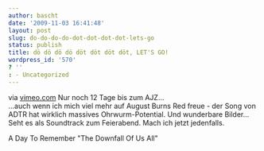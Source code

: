 ```yaml
---
author: bascht
date: '2009-11-03 16:41:48'
layout: post
slug: do-do-do-do-dot-dot-dot-dot-lets-go
status: publish
title: dö dö dö dö döt döt döt döt, LET'S GO!
wordpress_id: '570'
? ''
: - Uncategorized
---
```


via [vimeo.com](http://www.vimeo.com/6503938)
Nur noch 12 Tage bis zum AJZ...   
...auch wenn ich mich viel mehr auf August Burns Red freue - der
Song von ADTR hat wirklich massives Ohrwurm-Potential. Und
wunderbare Bilder...   
Seht es als Soundtrack zum Feierabend. Mach ich jetzt jedenfalls.

A Day To Remember "The Downfall Of Us All"



